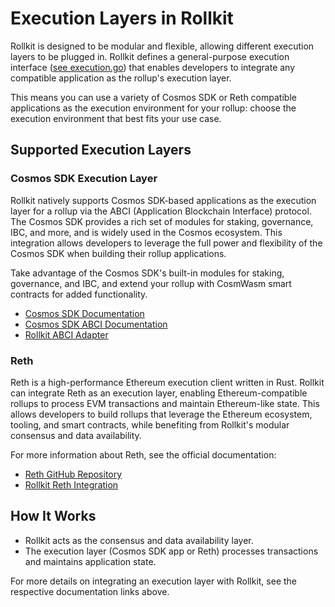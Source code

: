 # Execution Layers in Rollkit

Rollkit is designed to be modular and flexible, allowing different execution layers to be plugged in. Rollkit defines a general-purpose execution interface ([see execution.go](https://github.com/rollkit/rollkit/blob/main/core/execution/execution.go)) that enables developers to integrate any compatible application as the rollup's execution layer.

This means you can use a variety of Cosmos SDK or Reth compatible applications as the execution environment for your rollup: choose the execution environment that best fits your use case.

## Supported Execution Layers

### Cosmos SDK Execution Layer

Rollkit natively supports Cosmos SDK-based applications as the execution layer for a rollup via the ABCI (Application Blockchain Interface) protocol. The Cosmos SDK provides a rich set of modules for staking, governance, IBC, and more, and is widely used in the Cosmos ecosystem. This integration allows developers to leverage the full power and flexibility of the Cosmos SDK when building their rollup applications.

Take advantage of the Cosmos SDK's built-in modules for staking, governance, and IBC, and extend your rollup with CosmWasm smart contracts for added functionality.

- [Cosmos SDK Documentation](https://docs.cosmos.network/)
- [Cosmos SDK ABCI Documentation](https://docs.cosmos.network/main/build/abci/introduction)
- [Rollkit ABCI Adapter](https://github.com/rollkit/go-execution-abci)

### Reth

Reth is a high-performance Ethereum execution client written in Rust. Rollkit can integrate Reth as an execution layer, enabling Ethereum-compatible rollups to process EVM transactions and maintain Ethereum-like state. This allows developers to build rollups that leverage the Ethereum ecosystem, tooling, and smart contracts, while benefiting from Rollkit's modular consensus and data availability.

For more information about Reth, see the official documentation:

- [Reth GitHub Repository](https://github.com/paradigmxyz/reth)
- [Rollkit Reth Integration](https://github.com/rollkit/lumen)

## How It Works

- Rollkit acts as the consensus and data availability layer.
- The execution layer (Cosmos SDK app or Reth) processes transactions and maintains application state.


For more details on integrating an execution layer with Rollkit, see the respective documentation links above.
